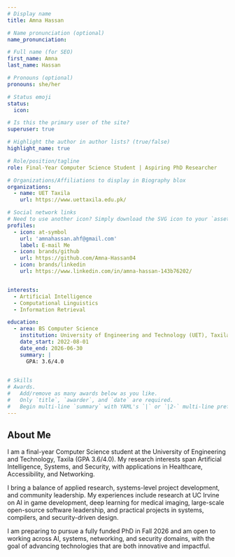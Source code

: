 ```yaml
---
# Display name
title: Amna Hassan

# Name pronunciation (optional)
name_pronunciation: 

# Full name (for SEO)
first_name: Amna
last_name: Hassan

# Pronouns (optional)
pronouns: she/her

# Status emoji
status:
  icon: 

# Is this the primary user of the site?
superuser: true

# Highlight the author in author lists? (true/false)
highlight_name: true

# Role/position/tagline
role: Final-Year Computer Science Student | Aspiring PhD Researcher

# Organizations/Affiliations to display in Biography blox
organizations:
  - name: UET Taxila
    url: https://www.uettaxila.edu.pk/

# Social network links
# Need to use another icon? Simply download the SVG icon to your `assets/media/icons/` folder.
profiles:
  - icon: at-symbol
    url: 'amnahassan.ahf@gmail.com'
    label: E-mail Me
  - icon: brands/github
    url: https://github.com/Amna-Hassan04
  - icon: brands/linkedin
    url: https://www.linkedin.com/in/amna-hassan-143b76202/


interests:
  - Artificial Intelligence
  - Computational Linguistics
  - Information Retrieval

education:
  - area: BS Computer Science
    institution: University of Engineering and Technology (UET), Taxila
    date_start: 2022-08-01
    date_end: 2026-06-30
    summary: |
      GPA: 3.6/4.0
      

# Skills
# Awards.
#   Add/remove as many awards below as you like.
#   Only `title`, `awarder`, and `date` are required.
#   Begin multi-line `summary` with YAML's `|` or `|2-` multi-line prefix and indent 2 spaces below.
---
```


## About Me

I am a final-year Computer Science student at the University of Engineering and Technology, Taxila (GPA 3.6/4.0). My research interests span Artificial Intelligence, Systems, and Security, with applications in Healthcare, Accessibility, and Networking.

I bring a balance of applied research, systems-level project development, and community leadership. My experiences include research at UC Irvine on AI in game development, deep learning for medical imaging, large-scale open-source software leadership, and practical projects in systems, compilers, and security-driven design.

I am preparing to pursue a fully funded PhD in Fall 2026 and am open to working across AI, systems, networking, and security domains, with the goal of advancing technologies that are both innovative and impactful.